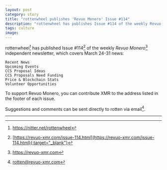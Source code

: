```yaml
---
layout: post
category: story
title: "rottenwheel publishes 'Revuo Monero' Issue #114"
description: "rottenwheel has publishes Issue #114 of the weekly Revuo Monero independent newsletter, which covers March 24-31 March news."
tags: culture
image: 
---
```


rottenwheel[^1] has published Issue #114[^2] of the weekly *Revuo Monero*[^3] independent newsletter, which covers March 24-31 news:

    Recent News
    Upcoming Events
    CCS Proposal Ideas
    CCS Proposals Need Funding
    Price & Blockchain Stats
    Volunteer Opportunities
    
To support Revuo Monero, you can contribute XMR to the address listed in the footer of each issue. 

Suggestions and comments can be sent directly to rotten via email[^4].

---

[^1]: https://nitter.net/rottenwheel
[^2]: [https://revuo-xmr.com/issue-114.html](https://revuo-xmr.com/issue-114.html){:target="_blank"}
[^3]: https://revuo-xmr.com
[^4]: rotten@revuo-xmr.com

